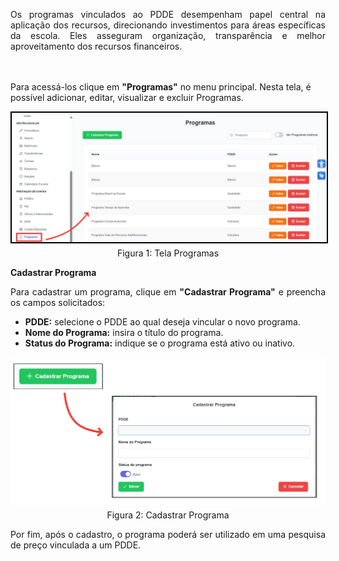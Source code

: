 <p align="justify">
Os programas vinculados ao PDDE desempenham papel central na aplicação dos recursos, direcionando investimentos para áreas específicas da escola. Eles asseguram organização, transparência e melhor aproveitamento dos recursos financeiros.

<br><br>
Para acessá-los clique em <strong>"Programas"</strong> no menu principal. Nesta tela, é possível adicionar, editar, visualizar e excluir Programas.
</p>

<figure style="margin: 0.5em 0;">
    <img src="../img/pc/programa/TelaInicial.png"  style="border: 2px solid black;">
    <figcaption style="margin-top: 0.3em; text-align: center;">Figura 1: Tela Programas</figcaption>
</figure>

**Cadastrar Programa**

<p align="justify">
Para cadastrar um programa, clique em <strong>"Cadastrar Programa"</strong> e preencha os campos solicitados:
</p>

<ul align="justify">
  <li><strong>PDDE:</strong> selecione o PDDE ao qual deseja vincular o novo programa.</li>
  <li><strong>Nome do Programa:</strong> insira o título do programa.</li>
  <li><strong>Status do Programa:</strong> indique se o programa está ativo ou inativo.</li>
</ul>

<figure style="margin: 0.5em 0;">
    <img src="docs/img/pc/programa/CadastrarPrograma.png">
    <figcaption style="margin-top: 0.3em; text-align: center;">Figura 2: Cadastrar Programa</figcaption>
</figure>

<p align="justify">
Por fim, após o cadastro, o programa poderá ser utilizado em uma pesquisa de preço vinculada a um PDDE.
</p>
